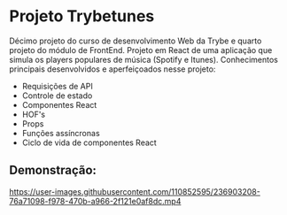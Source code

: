 # Projeto Trybetunes #

Décimo projeto do curso de desenvolvimento Web da Trybe e quarto projeto do módulo de FrontEnd. Projeto em React de uma aplicação que simula os players populares de música (Spotify e Itunes). Conhecimentos principais desenvolvidos e aperfeiçoados nesse projeto:

- Requisições de API
- Controle de estado
- Componentes React
- HOF's
- Props
- Funções assíncronas
- Ciclo de vida de componentes React

## Demonstração: ##



https://user-images.githubusercontent.com/110852595/236903208-76a71098-f978-470b-a966-2f121e0af8dc.mp4


